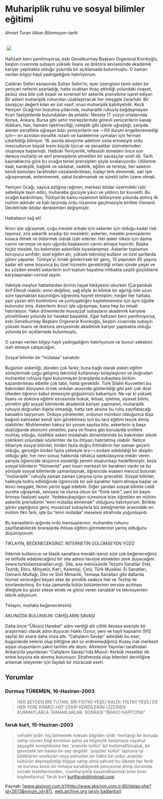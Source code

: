 # Muhariplik ruhu ve sosyal bilimler eğitimi

*Ahmet Turan Alkan Bilinmeyen-tarih*

<div>
 <font>
  <img border="0" height="1" src="/web/20040112222510im_/http://www.aksiyon.com.tr/images/blank.gif"/>
 </font>
 <font class="content">
  <p>
   <img border="0" hspace="5" src="http://web.archive.org/web/20040112222510im_/http://www.aksiyon.com.tr/resim/444/20.jpg" vspace="5"/>
  </p>
 </font>
 <font class="content">
  Hafızam beni yanıltmıyorsa, eski Genelkurmay Başkanı Orgeneral Kıvrıkoğlu, beşbin civarında subayın yüksek lisans ve doktora seviyesinde akademik kariyer yapmakta olduğu yolunda bir açıklamada bulunmuştu. O zaman verilen bilgiyi hayli yadırgadığımı hatırlıyorum.
 </font>
 <p>
  <font class="content">
   Çaldıran Seferi esnasında Sultan Selim’in, eyer üzengisini tamir eden bir yeniçeri neferini azarladığı, hatta ocaktan ihraç ettirdiği yolundaki rivayet, asılsız olsa bile çok esaslı ve evrensel bir askerlik prensibine işaret ediyor: Bir askeri muhariplik ruhundan uzaklaştıracak her meşgale zararlıdır. Bir savaşçıyı değerli kılan en üst vasıf, onun muhariplik kabiliyetidir. Kezâ Yeniçeri Ocağı’nın bozulma yıllarında, muhariplik ruhuyla bağdaşmayan ticari faaliyetlerde bulundukları da anlatılır. Mesela 17. yüzyıl ortalarında Konya, Ankara, Bursa gibi şehir merkezlerinde görevli yeniçerilerin kasap dükkanı, han, hamam işletmeciliği, celeplik gibi işlerle uğraştığı, çarşıda alenen esnaflıkla uğraşan bazı yeniçerilerin ise —fiili durum engellenemediği için— en azından esnaflık nizam ve kaidelerine uymaları için ferman çıkartıldığı biliniyor. 18. asırda devşirme adetinin sona ermesiyle ordu mevcudunun büyük kısmı küçük tüccar ve zenaatkar zümrelerinden oluşmaya başlamıştı. Halbuki Yeniçerilik, tefessüh etmeden önce son derece muharip ve sert prensiplerle yönetilen bir savaşçılar sınıfı idi. Tarih kaynaklarına göre bu ocağın temel prensipleri şöyle sıralanıyordu: Ulûlemre itaat, kardeşlik, bağlılık ve sadakat, sadelik, eğitim ve terbiye, her askerin kendi komutanı tarafından cezalandırılması, kışlayı terk etmemek, sair işle uğraşmamak, evlenmemek, sakal bırakmamak ve sürekli talim üzere olmak.
   <br/>
   <br/>
   Yeniçeri Ocağı, sayıca azlığına rağmen, merkezi iktidar üzerindeki rolü sebebiyle tayin edici, muharebe gücüyle yıkıcı ve yıldırıcı bir kuvvetti. Bu ocağın kaldırılması, Türkiye’de kamu nizamının laikleşmesi yolunda atılmış ilk mühim adımdır ve batı tarzında ordu nizamına geçilmesiyle birlikte Osmanlı Devleti’nde iktidar denklemleri değişmiştir.
   <br/>
   <br/>
   Hattatların sağ eli!
   <br/>
   <br/>
   İkinci işle uğraşmak, çoğu meslek erbabı için askerler için olduğu kadar risk taşımaz, zira askerlik sıradışı bir meslektir; askerler, mesleki prensiplerini kısaca ölmek ve öldürmek olarak izah ederler. Her asker ülkesi için daima canını vermeye ve aynı uğurda başkasının canını almaya hazırdır. Başka hiçbir meslek, bu bakımdan askerlikle kıyaslanamaz. Askerler toplumun koruyucu sınıfıdır; özel eğitim alır, yüksek teknoloji kullanır ve özel şartlarda görev yaparlar. Türkiye’yi örnek gösterirsek bir genç, 15 yaşından 65 yaşına kadar elli sene boyunca bu özel hizmetin gerektirdiği ortam içinde yaşar ve bu yüzden emekli askerlerin sivil toplum hayatına intibakta çeşitli güçlüklerle karşılaşmaları normal sayılır.
   <br/>
   <br/>
   Vaktiyle meşhur hattatlardan birinin hayat hikâyesini okurken (Çarşambalı Arif Efendi olabilir; emin değilim), sağ eliyle iki kiloluk bir ağırlığı bile uzun süre taşımaktan kaçındığını öğrenmiş hayret etmiştim; meğer her hattata, yazı yazan elin kontrolünü ve yumuşaklığını kaybetmemesi için aynı öğütte bulunulur imiş. Askerlerin ikinci işle uğraşması, bana hep bu misali hatırlatıyor. Yakın dönemlerde muvazzaf subayların akademik kariyere yöneltilmesi yolunda bir hareket başlatıldı. Eğer hafızam beni yanıltmıyorsa, eski Genelkurmay Başkanı Orgeneral Kıvrıkoğlu, beşbin civarında subayın yüksek lisans ve doktora seviyesinde akademik kariyer yapmakta olduğu yolunda bir açıklamada bulunmuştu.
   <br/>
   <br/>
   O zaman verilen bilgiyi hayli yadırgadığımı hatırlıyorum ve bunun sebebini izah etmeye çalışacağım.
   <br/>
   <br/>
   Sosyal bilimler bir “mütalaa” sanatıdır
   <br/>
   <br/>
   Bugünün askerliği, dünden çok farklı; buna bağlı olarak askeri eğitim süreçlerinde çoğu gelişmiş teknoloji kullanmayı kolaylaştıran ve doğrudan muharebe ruhuyla ilgisi bulunmayan branşlarda subaylara birikim kazandırılması elbette çok tabii, hatta gereklidir. Türk Silahlı Kuvvetleri bu bakımdan dünyanın örnek orduları arasında gösterildiği gibi pek çok dost ülkeden öğrenci kabul etmesiyle göğsümüzü kabartıyor. Ne var ki yüksek lisans ve doktora eğitimi esnasında hukuk, iktisat, işletme, siyaset bilimi, yönetim gibi sosyal bilimlerde akademik kariyer yapmanın, muhariplik ruhuyla doğrudan ilişkisi olmadığı, hatta tam aksine bu ruhu zayıflatacağı kanaatini taşıyorum. Orduyu yönetenler, ordunun mümkün olduğunca dışa bağımlı kalmadan kendi işini görebilmesi için bu tarz eğitimi teşvik etmiş olabilirler. Muhtemelen haksız bir yorum sayılsa bile, askerlerin iş başa düştüğünde ekonomi yönetimi, para ve finans gibi konularda sivillere muhtaç olduğu, özellikle askeri müdahale dönemlerinde bu bakımdan sıkıntı çektikleri yolundaki söylentiler de bu ihtiyacı hatırlatmış olabilir. Netice itibariyle sosyal bilimler, birden fazla doğru ihtimâlinin her zaman geçerli olduğu, gerçeğin birden fazla çehreyle arz—ı endam edebildiği bir disiplin olduğu gibi, her nevi sonuç hakkında rahatça spekülasyona imkân veren yanıyla öğrencide düşünce esnekliği zemini oluşturmayı hedeflemiştir; keza sosyal bilimlerin “Hümanist” yani insan merkezli bir karakteri vardır ve bu yönüyle sosyal bilimlerde uzmanlaşmak, öğrencide esasen mevcut bulunan “muhariplik” ruhuyla zaman zaman çatışma içine girecektir. Sosyal bilimler, hakkıyla tedris edildiğinde öğrencide bir asli karakter halini almaya başlar ve ikinci meşgale, ilkinin yerini işgal edebilir. Diğer yandan sosyal bilimle ciddi surette uğraşmak, seviyesi ne olursa olsun bir “think tank”, yani bir beyin fırtınası faaliyeti sayılır. Yedeksubaylığım süresince bize öğretilen en mühim askerlik prensibinin “emri mütalâa etmemek” olduğunu hatırlıyorum. Birlikte görev yaptığımız genç muvazzaf subaylarla biz asteğmenler arasındaki en mühim fikri fark, işte bu “emri mütalâa” meselesi etrafında yoğunlaşırdı.
   <br/>
   <br/>
   Bu kanaatlerin ışığında ordu mensuplarının, muharebe ruhunu zayıflatabilecek branşlarda ihtisas eğitimi görmelerinin yanlış olduğunu düşünüyorum.
   <br/>
   <br/>
   TIKLAYIN, BEĞENECEKSİNİZ: İNTERNETİN GÜLÜMSEYEN YÜZÜ
   <br/>
   <br/>
   İnternet kullanıcısı ve klasik sanatlara meraklı iseniz size çok beğeneceğiniz ve istifade edebileceğiniz bir site adresi tavsiye etmekten zevk duyacağım: (www.turkislamsanatlari.org). Site, ana menüsünde Tezyini Sanatlar (Hat, Tezhib, Ebru, Minyatür, Kat’ı, Kalemişi, Çini), Türk Musikisi, El Sanatları, Osmanlı Mutfağı, Dini ve Sivil Mimarlık, Temaşa Sanatları gibi dallarda hizmet vereceğini beyan etse de şimdilik sadece Hat ve Tezhip ile sınırlandırılmış. En kısa zamanda bütün bölümlerinin servise açılması dileğiyle bu güzel siteye emek ve gönül veren sanatkâr ve teknisyenleri tebrik ediyorum.
   <br/>
   <br/>
   Tıklayın, mutlaka beğeneceksiniz.
   <br/>
   <br/>
   AKLINIZDA BULUNSUN: CAHŞLARIN SAVAŞI
   <br/>
   <br/>
   Daha önce “Ülkücü Hareket” adını verdiği altı ciltlik devasa eseriyle bir araştırmacı olarak adını duyuran Hakkı Öznur, yeni ve hayli kapsamlı (912 sayfa) bir esere daha imza attı. “Cahşların Savaşı” adındaki bu eser, bugünlerde nelerin olup bittiğine akıl sır erdiremediğimiz Kuzey Irak merkezli siyasi oluşumların yakın tarihini ele alıyor. Altınküre Yayınları tarafından Ankara’da yayınlanan “Cahşların Savaşı”nda Musul– Kerkük meselesi de enine boyuna ele alınmış bulunuyor. Etrafımızda olup bitenleri derinliğine anlamak isteyenler için faydalı bir müracaat eseri.
   <br/>
  </font>
 </p>
</div>


## Yorumlar

### Durmuş TÜREMEN, 16-Haziran-2003
> HER ŞEYDEN BİR TUTAM, BİR FISTIKİ YEŞİLİ KALDI: 
> FISTIKİ YEŞİLİ DE HER YERE KIRMIZI HAT ÇEKİP KENDİLERİNİ ÇİZDİREN KURMAYLARLA TAMAMLARLAR. SONRASI "BRAVO KAPİTONA"

### faruk kurt, 15-Haziran-2003
> cehalet iyidir: 
> hiç bilmemek noksan bilgiden iyidir. herhangi bir konuda sahip olunan bilgi kirintilari şahsı ya bilginçlik taslamaya veyahut aşşagilik kompleksine iter. 'populer kültür' bir malümatfüruşluk, bir gevezelik ten baska bir sey degildir. 'popüler kültür' tapluma iyi bildiklerini unutturan veya yamultan bir habis bir urdur.  popüler kültürün depreşdirdigi bilgiye sahip olma şehveti bu ülkede her ferdi ve kurumu kesin bir imhaya surukleyerek pençesine almiş durumda. onceki tesbitlerinizden, 'cumhuriyetle kazandiklarimizi birer birer kaybediyoruz' faruk kurt kurtfaruk@hotmail.com

Kaynak: [www.aksiyon.com.tr](http://www.aksiyon.com.tr:80/detay.php?id=2673&yorum_id=97), [web.archive.org (arşiv bağlantısı)](http://web.archive.org/web/20040112222510/http://www.aksiyon.com.tr:80/detay.php?id=2673&yorum_id=97)
